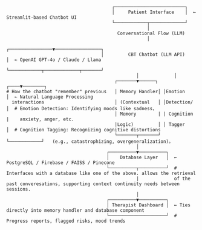                                            ┌──────────────────────────┐
                                           │     Patient Interface    │  ← Streamlit-based Chatbot UI
                                           └────────────┬─────────────┘
                                                        │
                                             Conversational Flow (LLM)
                                                        │
                                       ┌────────────────▼─────────────────┐
                                       │         CBT Chatbot (LLM API)    │  ← OpenAI GPT-4o / Claude / Llama
                                       └────────────┬─────────────┬───────┘
                                                    │             │
                                            ┌───────▼──────┐  ┌────▼────────┐ 
    # How the chatbot "remember" previous   │ Memory Handler│ │Emotion      │  ← Natural Language Processing
      interactions                          │ (Contextual   │ │Detection/   │  # Emotion Detection: Identifying moods like sadness，
                                            │ Memory        | | Cognition   |    anxiety, anger, etc.
                                            |Logic)         │ │ Tagger      │  # Cognition Tagging: Recognizing cognitive distortions 
                                            └───────┬───────┘ └────────────┘   (e.g., catastrophizing, overgeneralization)。
                                                    │
                                         ┌──────────▼──────────┐
                                         │    Database Layer   │  ← PostgreSQL / Firebase / FAISS / Pinecone
                                         └──────────┬──────────┘  # Interfaces with a database like one of the above. allows the retrieval 
                                                    |             of the past converesations, supporting context continuity needs between sessions.  
                                                    │
                                         ┌──────────▼──────────┐
                                         │ Therapist Dashboard │  ← Ties directly into memory handler and database component
                                         └─────────────────────┘  # Progress reports, flagged risks, mood trends

